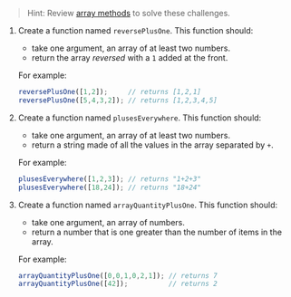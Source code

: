 > Hint: Review [array methods](https://developer.mozilla.org/en-US/docs/Web/JavaScript/Reference/Global_Objects/Array#Methods_2) to solve these challenges.

1. Create a function named `reversePlusOne`. This function should:
    - take one argument, an array of at least two numbers.
    - return the array *reversed* with a `1` added at the front.

    For example:

    ```js
    reversePlusOne([1,2]);     // returns [1,2,1]
    reversePlusOne([5,4,3,2]); // returns [1,2,3,4,5]
    ```

2. Create a function named `plusesEverywhere`. This function should:
    - take one argument, an array of at least two numbers.
    - return a string made of all the values in the array separated by `+`.

    For example:

    ```js
    plusesEverywhere([1,2,3]); // returns "1+2+3"
    plusesEverywhere([18,24]); // returns "18+24"
    ```

3. Create a function named `arrayQuantityPlusOne`. This function should:
    - take one argument, an array of numbers.
    - return a number that is one greater than the number of items in the array.

    For example:

    ```js
    arrayQuantityPlusOne([0,0,1,0,2,1]); // returns 7
    arrayQuantityPlusOne([42]);          // returns 2
    ```
